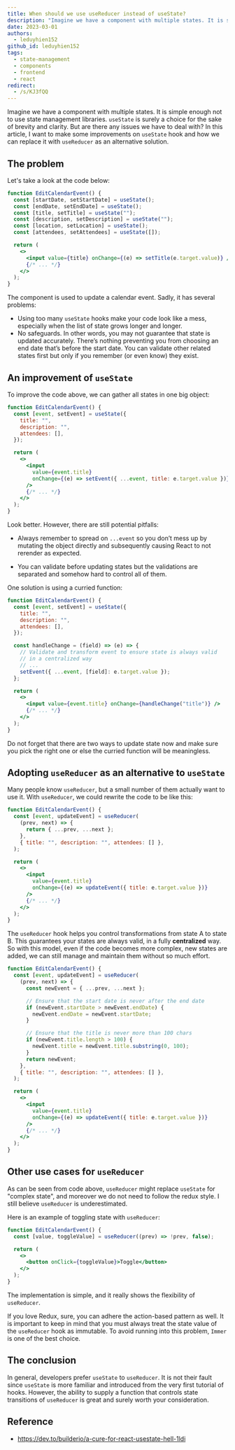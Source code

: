 ```yaml
---
title: When should we use useReducer instead of useState?
description: "Imagine we have a component with multiple states. It is simple enough not to use state management libraries. `useState` is surely a choice for the sake of brevity and clarity. But are there any issues we have to deal with? In this article, I want to make some improvements on `useState` hook and how we can replace it with `useReducer` as an alternative solution."
date: 2023-03-01
authors:
  - leduyhien152
github_id: leduyhien152
tags:
  - state-management
  - components
  - frontend
  - react
redirect:
  - /s/KJ3fQQ
---
```


Imagine we have a component with multiple states. It is simple enough not to use state management libraries. `useState` is surely a choice for the sake of brevity and clarity. But are there any issues we have to deal with? In this article, I want to make some improvements on `useState` hook and how we can replace it with `useReducer` as an alternative solution.

## The problem

Let's take a look at the code below:

```jsx
function EditCalendarEvent() {
  const [startDate, setStartDate] = useState();
  const [endDate, setEndDate] = useState();
  const [title, setTitle] = useState("");
  const [description, setDescription] = useState("");
  const [location, setLocation] = useState();
  const [attendees, setAttendees] = useState([]);

  return (
    <>
      <input value={title} onChange={(e) => setTitle(e.target.value)} />
      {/* ... */}
    </>
  );
}
```

The component is used to update a calendar event. Sadly, it has several problems:

- Using too many `useState` hooks make your code look like a mess, especially when the list of state grows longer and longer.
- No safeguards. In other words, you may not guarantee that state is updated accurately. There’s nothing preventing you from choosing an end date that’s before the start date. You can validate other related states first but only if you remember (or even know) they exist.

## An improvement of `useState`

To improve the code above, we can gather all states in one big object:

```jsx
function EditCalendarEvent() {
  const [event, setEvent] = useState({
    title: "",
    description: "",
    attendees: [],
  });

  return (
    <>
      <input
        value={event.title}
        onChange={(e) => setEvent({ ...event, title: e.target.value })}
      />
      {/* ... */}
    </>
  );
}
```

Look better. However, there are still potential pitfalls:

- Always remember to spread on `...event` so you don’t mess up by mutating the object directly and subsequently causing React to not rerender as expected.

- You can validate before updating states but the validations are separated and somehow hard to control all of them.

One solution is using a curried function:

```jsx
function EditCalendarEvent() {
  const [event, setEvent] = useState({
    title: "",
    description: "",
    attendees: [],
  });

  const handleChange = (field) => (e) => {
    // Validate and transform event to ensure state is always valid
    // in a centralized way
    // ...
    setEvent({ ...event, [field]: e.target.value });
  };

  return (
    <>
      <input value={event.title} onChange={handleChange("title")} />
      {/* ... */}
    </>
  );
}
```

Do not forget that there are two ways to update state now and make sure you pick the right one or else the curried function will be meaningless.

## Adopting `useReducer` as an alternative to `useState`

Many people know `useReducer`, but a small number of them actually want to use it. With `useReducer`, we could rewrite the code to be like this:

```jsx
function EditCalendarEvent() {
  const [event, updateEvent] = useReducer(
    (prev, next) => {
      return { ...prev, ...next };
    },
    { title: "", description: "", attendees: [] },
  );

  return (
    <>
      <input
        value={event.title}
        onChange={(e) => updateEvent({ title: e.target.value })}
      />
      {/* ... */}
    </>
  );
}
```

The `useReducer` hook helps you control transformations from state A to state B. This guarantees your states are always valid, in a fully **centralized** way. So with this model, even if the code becomes more complex, new states are added, we can still manage and maintain them without so much effort.

```jsx
function EditCalendarEvent() {
  const [event, updateEvent] = useReducer(
    (prev, next) => {
      const newEvent = { ...prev, ...next };

      // Ensure that the start date is never after the end date
      if (newEvent.startDate > newEvent.endDate) {
        newEvent.endDate = newEvent.startDate;
      }

      // Ensure that the title is never more than 100 chars
      if (newEvent.title.length > 100) {
        newEvent.title = newEvent.title.substring(0, 100);
      }
      return newEvent;
    },
    { title: "", description: "", attendees: [] },
  );

  return (
    <>
      <input
        value={event.title}
        onChange={(e) => updateEvent({ title: e.target.value })}
      />
      {/* ... */}
    </>
  );
}
```

## Other use cases for `useReducer`

As can be seen from code above, `useReducer` might replace `useState` for "complex state", and moreover we do not need to follow the redux style. I still believe `useReducer` is underestimated.

Here is an example of toggling state with `useReducer`:

```jsx
function EditCalendarEvent() {
  const [value, toggleValue] = useReducer((prev) => !prev, false);

  return (
    <>
      <button onClick={toggleValue}>Toggle</button>
    </>
  );
}
```

The implementation is simple, and it really shows the flexibility of `useReducer`.

If you love Redux, sure, you can adhere the action-based pattern as well. It is important to keep in mind that you must always treat the state value of the `useReducer` hook as immutable. To avoid running into this problem, `Immer` is one of the best choice.

## The conclusion

In general, developers prefer `useState` to `useReducer`. It is not their fault since `useState` is more familiar and introduced from the very first tutorial of hooks. However, the ability to supply a function that controls state transitions of `useReducer` is great and surely worth your consideration.

## Reference

- https://dev.to/builderio/a-cure-for-react-usestate-hell-1ldi
